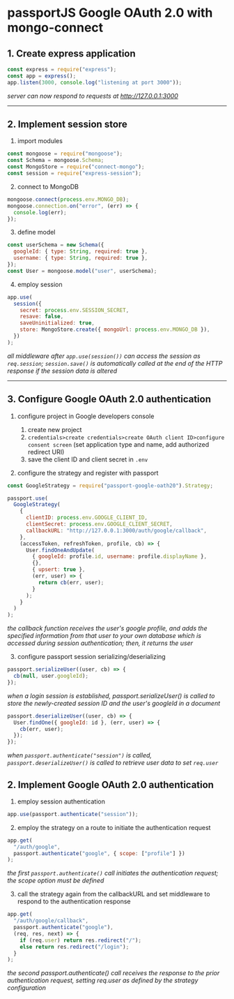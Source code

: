 # passportJS Google OAuth 2.0 with mongo-connect

## 1. Create express application

```javascript
const express = require("express");
const app = express();
app.listen(3000, console.log("listening at port 3000"));
```

_server can now respond to requests at http://127.0.0.1:3000_

---

## 2. Implement session store

1. import modules

```javascript
const mongoose = require("mongoose");
const Schema = mongoose.Schema;
const MongoStore = require("connect-mongo");
const session = require("express-session");
```

2. connect to MongoDB

```javascript
mongoose.connect(process.env.MONGO_DB);
mongoose.connection.on("error", (err) => {
  console.log(err);
});
```

3. define model

```javascript
const userSchema = new Schema({
  googleId: { type: String, required: true },
  username: { type: String, required: true },
});
const User = mongoose.model("user", userSchema);
```

4. employ session

```javascript
app.use(
  session({
    secret: process.env.SESSION_SECRET,
    resave: false,
    saveUninitialized: true,
    store: MongoStore.create({ mongoUrl: process.env.MONGO_DB }),
  })
);
```

_all middleware after `app.use(session())` can access the session as `req.session`; `session.save()` is automatically called at the end of the HTTP response if the session data is altered_

---

## 3. Configure Google OAuth 2.0 authentication

1. configure project in Google developers console

   1. create new project
   2. `credentials>create credentials>create OAuth client ID>configure consent screen` (set application type and name, add authorized redirect URI)
   3. save the client ID and client secret in `.env`

2. configure the strategy and register with passport

```javascript
const GoogleStrategy = require("passport-google-oath20").Strategy;

passport.use(
  GoogleStrategy(
    {
      clientID: process.env.GOOGLE_CLIENT_ID,
      clientSecret: process.env.GOOGLE_CLIENT_SECRET,
      callbackURL: "http://127.0.0.1:3000/auth/google/callback",
    },
    (accessToken, refreshToken, profile, cb) => {
      User.findOneAndUpdate(
        { googleId: profile.id, username: profile.displayName },
        {},
        { upsert: true },
        (err, user) => {
          return cb(err, user);
        }
      );
    }
  )
);
```

_the callback function receives the user's google profile, and adds the specified information from that user to your own database which is accessed during session authentication; then, it returns the user_

3. configure passport session serializing/deserializing

```javascript
passport.serializeUser((user, cb) => {
  cb(null, user.googleId);
});
```

_when a login session is established, passport.serializeUser() is called to store the newly-created session ID and the user's googleId in a document_

```javascript
passport.deserializeUser((user, cb) => {
  User.findOne({ googleId: id }, (err, user) => {
    cb(err, user);
  });
});
```

_when `passport.authenticate("session")` is called, `passport.deserializeUser()` is called to retrieve user data to set `req.user`_

## 2. Implement Google OAuth 2.0 authentication

1. employ session authentication

```javascript
app.use(passport.authenticate("session"));
```

2. employ the strategy on a route to initiate the authentication request

```javascript
app.get(
  "/auth/google",
  passport.authenticate("google", { scope: ["profile"] })
);
```

_the first `passport.authenticate()` call initiates the authentication request; the scope option must be defined_

3. call the strategy again from the callbackURL and set middleware to respond to the authentication response

```javascript
app.get(
  "/auth/google/callback",
  passport.authenticate("google"),
  (req, res, next) => {
    if (req.user) return res.redirect("/");
    else return res.redirect("/login");
  }
);
```

_the second passport.authenticate() call receives the response to the prior authentication request, setting req.user as defined by the strategy configuration_
